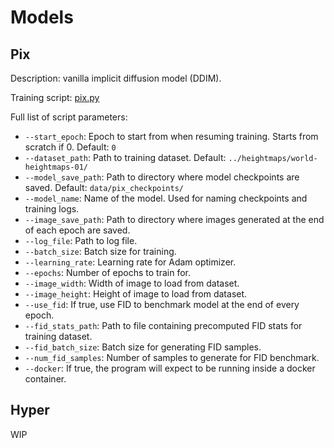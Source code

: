 # Models

## Pix

Description: vanilla implicit diffusion model (DDIM).

Training script: [pix.py](./models/pix.py)

Full list of script parameters:
- ``--start_epoch``: Epoch to start from when resuming training. Starts from scratch if 0. Default: ``0``
- ``--dataset_path``: Path to training dataset. Default: ``../heightmaps/world-heightmaps-01/``
- ``--model_save_path``: Path to directory where model checkpoints are saved. Default: ``data/pix_checkpoints/``
- ``--model_name``: Name of the model. Used for naming checkpoints and training logs. 
- ``--image_save_path``: Path to directory where images generated at the end of each epoch are saved.
- ``--log_file``: Path to log file.
- ``--batch_size``: Batch size for training.
- ``--learning_rate``: Learning rate for Adam optimizer.
- ``--epochs``: Number of epochs to train for.
- ``--image_width``: Width of image to load from dataset.
- ``--image_height``: Height of image to load from dataset.
- ``--use_fid``: If true, use FID to benchmark model at the end of every epoch.
- ``--fid_stats_path``: Path to file containing precomputed FID stats for training dataset.
- ``--fid_batch_size``: Batch size for generating FID samples.
- ``--num_fid_samples``: Number of samples to generate for FID benchmark.
- ``--docker``: If true, the program will expect to be running inside a docker container.

## Hyper

WIP
